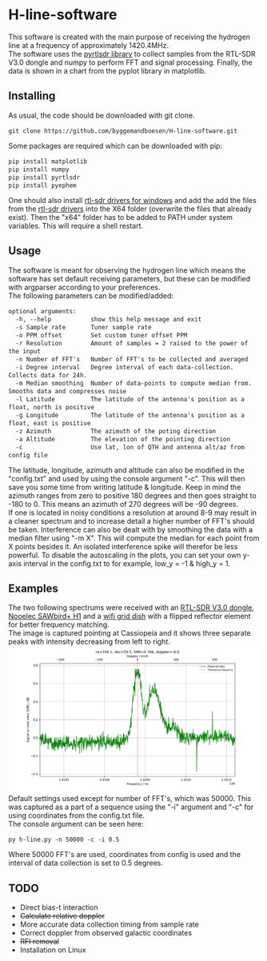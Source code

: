 # H-line-software
This software is created with the main purpose of receiving the hydrogen line at a frequency of approximately 1420.4MHz. <br>
The software uses the [pyrtlsdr library](https://github.com/roger-/pyrtlsdr) to collect samples from the RTL-SDR V3.0 dongle and numpy to perform FFT and signal processing. Finally, the data is shown in a chart from the pyplot library in matplotlib.

## Installing
As usual, the code should be downloaded with git clone.
~~~
git clone https://github.com/byggemandboesen/H-line-software.git
~~~
Some packages are required which can be downloaded with pip:
~~~
pip install matplotlib
pip install numpy
pip install pyrtlsdr
pip install pyephem
~~~
One should also install [rtl-sdr drivers for windows](https://osmocom.org/attachments/2242/RelWithDebInfo.zip) and add the add the files from the [rtl-sdr drivers](https://ftp.osmocom.org/binaries/windows/rtl-sdr/) into the X64 folder (overwrite the files that already exist). Then the "x64" folder has to be added to PATH under system variables. This will require a shell restart.

## Usage
The software is meant for observing the hydrogen line which means the software has set default receiving parameters, but these can be modified with argparser according to your preferences. <br>
The following parameters can be modified/added:
~~~
optional arguments:
  -h, --help           show this help message and exit
  -s Sample rate       Tuner sample rate
  -o PPM offset        Set custom tuner offset PPM
  -r Resolution        Amount of samples = 2 raised to the power of the input
  -n Number of FFT's   Number of FFT's to be collected and averaged
  -i Degree interval   Degree interval of each data-collection. Collects data for 24h.
  -m Median smoothing  Number of data-points to compute median from. Smooths data and compresses noise
  -l Latitude          The latitude of the antenna's position as a float, north is positive
  -g Longitude         The latitude of the antenna's position as a float, east is positive
  -z Azimuth           The azimuth of the poting direction
  -a Altitude          The elevation of the pointing direction
  -c                   Use lat, lon of QTH and antenna alt/az from config file
~~~
The latitude, longitude, azimuth and altitude can also be modified in the "config.txt" and used by using the console argument "-c". This will then save you some time from writing latitude & longitude. Keep in mind the azimuth ranges from zero to positive 180 degrees and then goes straight to -180 to 0. This means an azimuth of 270 degrees will be -90 degrees. <br>
If one is located in noisy conditions a resolution at around 8-9 may result in a cleaner spectrum and to increase detail a higher number of FFT's should be taken. Interference can also be dealt with by smoothing the data with a median filter using "-m X". This will compute the median for each point from X points besides it. An isolated interference spike will therefor be less powerful.
To disable the autoscaling in the plots, you can set your own y-axis interval in the config.txt to for example, low_y = -1 & high_y = 1.

## Examples
The two following spectrums were received with an [RTL-SDR V3.0 dongle](https://www.rtl-sdr.com/buy-rtl-sdr-dvb-t-dongles/), [Nooelec SAWbird+ H1](https://www.nooelec.com/store/sdr/sdr-addons/sawbird/sawbird-h1.html) and a [wifi grid dish](https://www.ebay.de/itm/2-4GHz-WLAN-W-LAN-WiFi-Grid-Richtantenne-Gitter-Antenne-Wetterfest-24dBi/223492035303?ssPageName=STRK%3AMEBIDX%3AIT&_trksid=p2060353.m2749.l2649) with a flipped reflector element for better frequency matching. <br>
The image is captured pointing at Cassiopeia and it shows three separate peaks with intensity decreasing from left to right.
![Spectrum in Cassiopeia](Spectrums/ra=356.1,dec=59.5,SNR=0.766,doppler=-6.0.png)
Default settings used except for number of FFT's, which was 50000. This was captured as a part of a sequence using the "-i" argument and "-c" for using coordinates from the config.txt file. <br>
The console argument can be seen here:
~~~
py h-line.py -n 50000 -c -i 0.5
~~~
Where 50000 FFT's are used, coordinates from config is used and the interval of data collection is set to 0.5 degrees.

## TODO
* Direct bias-t interaction
* ~~Calculate relative doppler~~
* More accurate data collection timing from sample rate
* Correct doppler from observed galactic coordinates
* ~~RFI removal~~
* Installation on Linux
